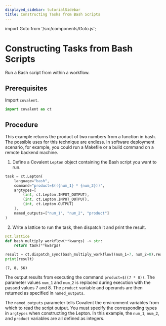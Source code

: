 ```yaml
---
displayed_sidebar: tutorialSidebar
title: Constructing Tasks from Bash Scripts
---
```


import Goto from '/src/components/Goto.js';

# Constructing Tasks from Bash Scripts <Goto link="https://github.com/AgnostiqHQ/covalent/blob/develop/doc/source/how_to/coding/construct_bash_task.ipynb" />

Run a Bash script from within a workflow.

## Prerequisites

Import `covalent`.

```python
import covalent as ct
```

## Procedure

This example returns the product of two numbers from a function in bash. The possible uses for this technique are endless. In software deployment scenario, for example, you could run a Makefile or a build command on a remote backend machine.

1. Define a Covalent `Lepton` object containing the Bash script you want to run.

```python
task = ct.Lepton(
    language="bash",
    command="product=$(({num_1} * {num_2}))",
    argtypes=[
        (int, ct.Lepton.INPUT_OUTPUT),
        (int, ct.Lepton.INPUT_OUTPUT),
        (int, ct.Lepton.OUTPUT)
    ],
    named_outputs=["num_1", "num_2", "product"]
)
```

2. Write a lattice to run the task, then dispatch it and print the result.

```python
@ct.lattice
def bash_multiply_workflow(**kwargs) -> str:
    return task(**kwargs)

result = ct.dispatch_sync(bash_multiply_workflow)(num_1=7, num_2=8).result
print(result)
```

    (7, 8, 56)

The output results from executing the command `product=$((7 * 8))`. The parameter values `num_1` and `num_2` is replaced during execution with the passed values 7 and 8. The `product` variable and operands are then returned as specified in `named_outputs`.

The `named_outputs` parameter tells Covalent the environment variables from which to read the script output. You must specify the corresponding types in `argtypes` when constructing the Lepton. In this example, the `num_1`, `num_2`, and `product` variables are all defined as integers.
